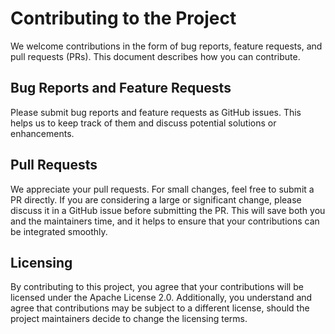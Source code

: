 
Contributing to the Project
===========================

We welcome contributions in the form of bug reports, feature requests,
and pull requests (PRs). This document describes how you can
contribute.

Bug Reports and Feature Requests
--------------------------------

Please submit bug reports and feature requests as GitHub issues. This
helps us to keep track of them and discuss potential solutions or
enhancements.


Pull Requests
-------------

We appreciate your pull requests. For small changes, feel free to
submit a PR directly. If you are considering a large or significant
change, please discuss it in a GitHub issue before submitting the
PR. This will save both you and the maintainers time, and it helps to
ensure that your contributions can be integrated smoothly.

Licensing
---------

By contributing to this project, you agree that your contributions
will be licensed under the Apache License 2.0. Additionally, you
understand and agree that contributions may be subject to a different
license, should the project maintainers decide to change the licensing
terms.

